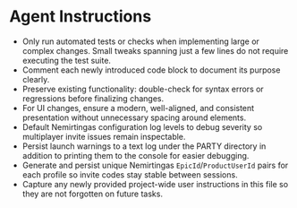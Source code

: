 # Agent Instructions

- Only run automated tests or checks when implementing large or complex changes. Small tweaks spanning just a few lines do not require executing the test suite.
- Comment each newly introduced code block to document its purpose clearly.
- Preserve existing functionality: double-check for syntax errors or regressions before finalizing changes.
- For UI changes, ensure a modern, well-aligned, and consistent presentation without unnecessary spacing around elements.
- Default Nemirtingas configuration log levels to debug severity so multiplayer invite issues remain inspectable.
- Persist launch warnings to a text log under the PARTY directory in addition to printing them to the console for easier debugging.
- Generate and persist unique Nemirtingas `EpicId`/`ProductUserId` pairs for each profile so invite codes stay stable between sessions.
- Capture any newly provided project-wide user instructions in this file so they are not forgotten on future tasks.
